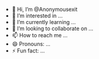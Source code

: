 - 👋 Hi, I’m @Anonymousexit
- 👀 I’m interested in ...
- 🌱 I’m currently learning ...
- 💞️ I’m looking to collaborate on ...
- 📫 How to reach me ...
- 😄 Pronouns: ...
- ⚡ Fun fact: ...

<!---
Anonymousexit/Anonymousexit is a ✨ special ✨ repository because its `README.md` (this file) appears on your GitHub profile.
You can click the Preview link to take a look at your changes.
--->
